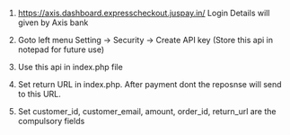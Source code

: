 1. https://axis.dashboard.expresscheckout.juspay.in/
Login Details will given by Axis bank

2. Goto left menu Setting -> Security -> Create API key (Store this api in notepad for future use)

3. Use this api in index.php file

4. Set return URL in index.php. After payment dont the reposnse will send to this URL.

5. Set customer_id, customer_email, amount, order_id, return_url are the compulsory fields

